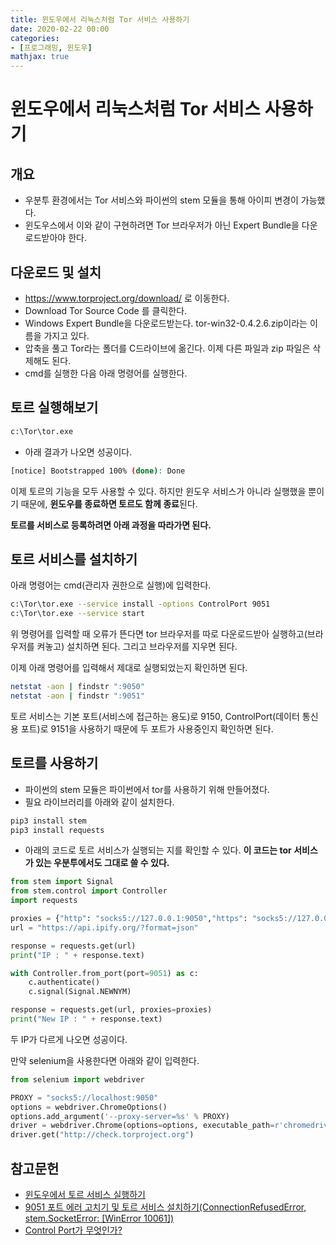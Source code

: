 ```yaml
---
title: 윈도우에서 리눅스처럼 Tor 서비스 사용하기
date: 2020-02-22 00:00
categories:
- [프로그래밍, 윈도우]
mathjax: true
---
```


# 윈도우에서 리눅스처럼 Tor 서비스 사용하기

## 개요
* 우분투 환경에서는 Tor 서비스와 파이썬의 stem 모듈을 통해 아이피 변경이 가능했다.
* 윈도우스에서 이와 같이 구현하려면 Tor 브라우저가 아닌 Expert Bundle을 다운로드받아야 한다.

## 다운로드 및 설치
* https://www.torproject.org/download/ 로 이동한다.
* Download Tor Source Code 를 클릭한다.
* Windows Expert Bundle을 다운로드받는다. tor-win32-0.4.2.6.zip이라는 이름을 가지고 있다.
* 압축을 풀고 Tor라는 폴더를 C드라이브에 옮긴다. 이제 다른 파일과 zip 파일은 삭제해도 된다.
* cmd를 실행한 다음 아래 명령어를 실행한다.

## 토르 실행해보기
```bash
c:\Tor\tor.exe
```
* 아래 결과가 나오면 성공이다.
```bash
[notice] Bootstrapped 100% (done): Done
```

이제 토르의 기능을 모두 사용할 수 있다.
하지만 윈도우 서비스가 아니라 실행했을 뿐이기 때문에, **윈도우를 종료하면 토르도 함께 종료**된다.

**토르를 서비스로 등록하려면 아래 과정을 따라가면 된다.**

## 토르 서비스를 설치하기
아래 명령어는 cmd(관리자 권한으로 실행)에 입력한다.

```bash
c:\Tor\tor.exe --service install -options ControlPort 9051
c:\Tor\tor.exe --service start
```

위 명령어를 입력할 때 오류가 뜬다면 tor 브라우저를 따로 다운로드받아 실행하고(브라우저를 켜놓고) 설치하면 된다. 그리고 브라우저를 지우면 된다.

이제 아래 명령어를 입력해서 제대로 실행되었는지 확인하면 된다.
```bash
netstat -aon | findstr ":9050"
netstat -aon | findstr ":9051"
```
토르 서비스는 기본 포트(서비스에 접근하는 용도)로 9150, ControlPort(데이터 통신용 포트)로 9151을 사용하기 때문에 두 포트가 사용중인지 확인하면 된다.

## 토르를 사용하기
* 파이썬의 stem 모듈은 파이썬에서 tor를 사용하기 위해 만들어졌다.
* 필요 라이브러리를 아래와 같이 설치한다.
```bash
pip3 install stem
pip3 install requests
```

* 아래의 코드로 토르 서비스가 실행되는 지를 확인할 수 있다.
**이 코드는 tor 서비스가 있는 우분투에서도 그대로 쓸 수 있다.**

```python
from stem import Signal
from stem.control import Controller
import requests

proxies = {"http": "socks5://127.0.0.1:9050","https": "socks5://127.0.0.1:9050"}
url = "https://api.ipify.org/?format=json"

response = requests.get(url)
print("IP : " + response.text)

with Controller.from_port(port=9051) as c:
    c.authenticate()
    c.signal(Signal.NEWNYM)

response = requests.get(url, proxies=proxies)
print("New IP : " + response.text)
```

두 IP가 다르게 나오면 성공이다.

만약 selenium을 사용한다면 아래와 같이 입력한다.

```python
from selenium import webdriver

PROXY = "socks5://localhost:9050"
options = webdriver.ChromeOptions()
options.add_argument('--proxy-server=%s' % PROXY)
driver = webdriver.Chrome(options=options, executable_path=r'chromedriver.exe')
driver.get("http://check.torproject.org")
```








## 참고문헌
* [윈도우에서 토르 서비스 실행하기](https://miloserdov.org/?p=1839)
* [9051 포트 에러 고치기 및 토르 서비스 설치하기(ConnectionRefusedError, stem.SocketError: [WinError 10061])](https://stackoverflow.com/questions/45972637/getting-tor-controlport-to-work)
* [Control Port가 무엇인가?](http://www.sunellsecurity.com/support_detail.php?id=1590)
